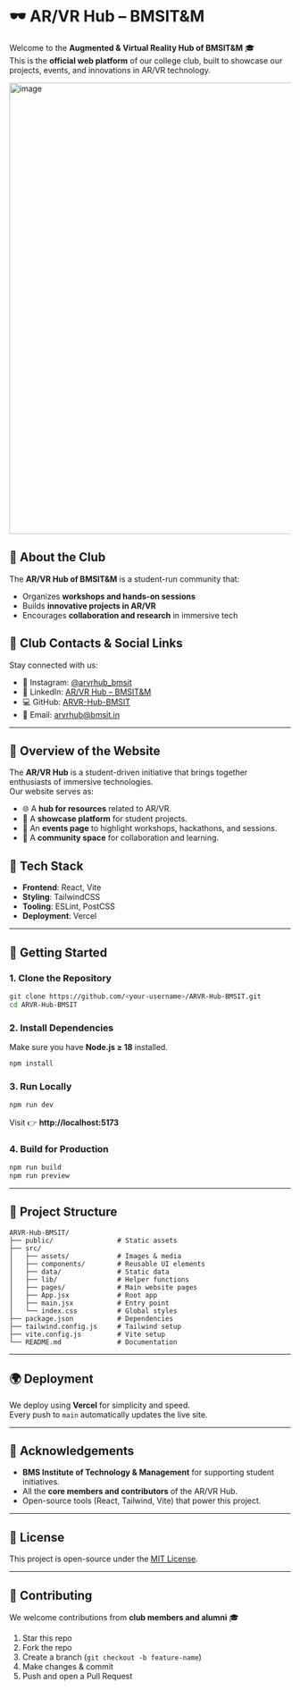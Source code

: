 # 🕶️ AR/VR Hub – BMSIT&M  

Welcome to the **Augmented & Virtual Reality Hub of BMSIT&M** 🎓  
This is the **official web platform** of our college club, built to showcase our projects, events, and innovations in AR/VR technology.  

<img width="1870" height="808" alt="image" src="https://github.com/user-attachments/assets/b5fa1b78-1b5d-4425-9030-7cb2d2989a15" />

## 👥 About the Club  

The **AR/VR Hub of BMSIT&M** is a student-run community that:  

- Organizes **workshops and hands-on sessions**  
- Builds **innovative projects in AR/VR**  
- Encourages **collaboration and research** in immersive tech  

## 📲 Club Contacts & Social Links  

Stay connected with us:  

- 📸 Instagram: [@arvrhub_bmsit](https://instagram.com/arvrhub_bmsit)  
- 💼 LinkedIn: [AR/VR Hub – BMSIT&M](https://linkedin.com/company/arvrhub-bmsit)  
- 💻 GitHub: [ARVR-Hub-BMSIT](https://github.com/ARVR-Hub-BMSIT)  
- 📧 Email: arvrhub@bmsit.in  

---

## 🔎 Overview of the Website 

The **AR/VR Hub** is a student-driven initiative that brings together enthusiasts of immersive technologies.  
Our website serves as:  

- 🌐 A **hub for resources** related to AR/VR.  
- 🎥 A **showcase platform** for student projects.  
- 📅 An **events page** to highlight workshops, hackathons, and sessions.  
- 👥 A **community space** for collaboration and learning.  

## 🧠 Tech Stack  

- **Frontend**: React, Vite  
- **Styling**: TailwindCSS  
- **Tooling**: ESLint, PostCSS  
- **Deployment**: Vercel  

---

## 🚀 Getting Started  

### 1. Clone the Repository  

```bash
git clone https://github.com/<your-username>/ARVR-Hub-BMSIT.git
cd ARVR-Hub-BMSIT
```

### 2. Install Dependencies  

Make sure you have **Node.js ≥ 18** installed.  

```bash
npm install
```

### 3. Run Locally  

```bash
npm run dev
```

Visit 👉 **http://localhost:5173**  

### 4. Build for Production  

```bash
npm run build
npm run preview
```

---

## 📁 Project Structure  

```
ARVR-Hub-BMSIT/
├── public/                # Static assets
├── src/
│   ├── assets/            # Images & media
│   ├── components/        # Reusable UI elements
│   ├── data/              # Static data
│   ├── lib/               # Helper functions
│   ├── pages/             # Main website pages
│   ├── App.jsx            # Root app
│   ├── main.jsx           # Entry point
│   └── index.css          # Global styles
├── package.json           # Dependencies
├── tailwind.config.js     # Tailwind setup
├── vite.config.js         # Vite setup
└── README.md              # Documentation
```

---

## 🌍 Deployment  

We deploy using **Vercel** for simplicity and speed.  
Every push to `main` automatically updates the live site.  

---

## 🙌 Acknowledgements  

- **BMS Institute of Technology & Management** for supporting student initiatives.  
- All the **core members and contributors** of the AR/VR Hub.  
- Open-source tools (React, Tailwind, Vite) that power this project.  

---

## 📃 License  

This project is open-source under the [MIT License](LICENSE).  

---

## 🤝 Contributing  

We welcome contributions from **club members and alumni** 🎓  

1. Star this repo
2. Fork the repo  
3. Create a branch (`git checkout -b feature-name`)  
4. Make changes & commit  
5. Push and open a Pull Request  
